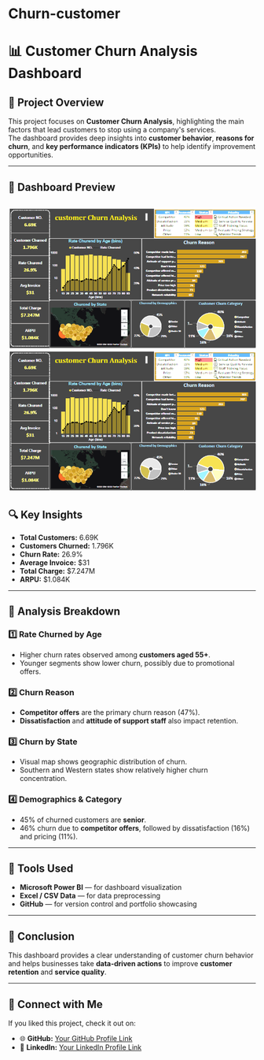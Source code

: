 # Churn-customer
# 📊 Customer Churn Analysis Dashboard

## 🧠 Project Overview
This project focuses on **Customer Churn Analysis**, highlighting the main factors that lead customers to stop using a company's services.  
The dashboard provides deep insights into **customer behavior**, **reasons for churn**, and **key performance indicators (KPIs)** to help identify improvement opportunities.

---

## 📸 Dashboard Preview
![Customer Churn Analysis](Dashboard1.PNG)
![Customer Churn Analysis](Dashboard1.PNG)
---

## 🔍 Key Insights
- **Total Customers:** 6.69K  
- **Customers Churned:** 1.796K  
- **Churn Rate:** 26.9%  
- **Average Invoice:** $31  
- **Total Charge:** $7.247M  
- **ARPU:** $1.084K  

---

## 🧩 Analysis Breakdown
### 1️⃣ Rate Churned by Age
- Higher churn rates observed among **customers aged 55+**.
- Younger segments show lower churn, possibly due to promotional offers.

### 2️⃣ Churn Reason
- **Competitor offers** are the primary churn reason (47%).
- **Dissatisfaction** and **attitude of support staff** also impact retention.

### 3️⃣ Churn by State
- Visual map shows geographic distribution of churn.
- Southern and Western states show relatively higher churn concentration.

### 4️⃣ Demographics & Category
- 45% of churned customers are **senior**.
- 46% churn due to **competitor offers**, followed by dissatisfaction (16%) and pricing (11%).

---

## 🚀 Tools Used
- **Microsoft Power BI** — for dashboard visualization  
- **Excel / CSV Data** — for data preprocessing  
- **GitHub** — for version control and portfolio showcasing  

---

## 💬 Conclusion
This dashboard provides a clear understanding of customer churn behavior and helps businesses take **data-driven actions** to improve **customer retention** and **service quality**.

---

## 🔗 Connect with Me
If you liked this project, check it out on:
- 🌐 **GitHub:** [Your GitHub Profile Link](https://github.com/mohamedtohamy656-cmyk)
- 💼 **LinkedIn:** [Your LinkedIn Profile Link](https://www.linkedin.com/in/mohamedtohamy656/)
